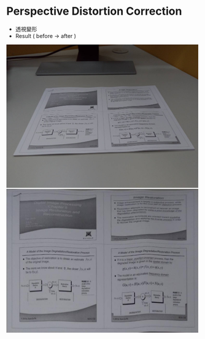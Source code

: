 # Perspective Distortion Correction
+ 透視變形
+ Result ( before -> after )

<img src="https://github.com/gigilin7/Digital_Image_Processing/blob/main/HW1_Perspective_Distortion_Correction/before_img.jpg" width="500" /><img src="https://github.com/gigilin7/Digital_Image_Processing/blob/main/HW1_Perspective_Distortion_Correction/after_img.jpg" width="500" />

